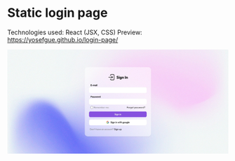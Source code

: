 # Static login page
Technologies used: React (JSX, CSS)
Preview: https://yosefgue.github.io/login-page/


![image](https://github.com/yosefgue/login-page/blob/main/src/assets/1.jpg)
